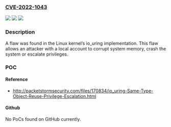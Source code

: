 ### [CVE-2022-1043](https://cve.mitre.org/cgi-bin/cvename.cgi?name=CVE-2022-1043)
![](https://img.shields.io/static/v1?label=Product&message=Kernel&color=blue)
![](https://img.shields.io/static/v1?label=Version&message=n%2Fa&color=blue)
![](https://img.shields.io/static/v1?label=Vulnerability&message=CWE-416%20-%20Use%20After%20Free.&color=brighgreen)

### Description

A flaw was found in the Linux kernel’s io_uring implementation. This flaw allows an attacker with a local account to corrupt system memory, crash the system or escalate privileges.

### POC

#### Reference
- http://packetstormsecurity.com/files/170834/io_uring-Same-Type-Object-Reuse-Privilege-Escalation.html

#### Github
No PoCs found on GitHub currently.

